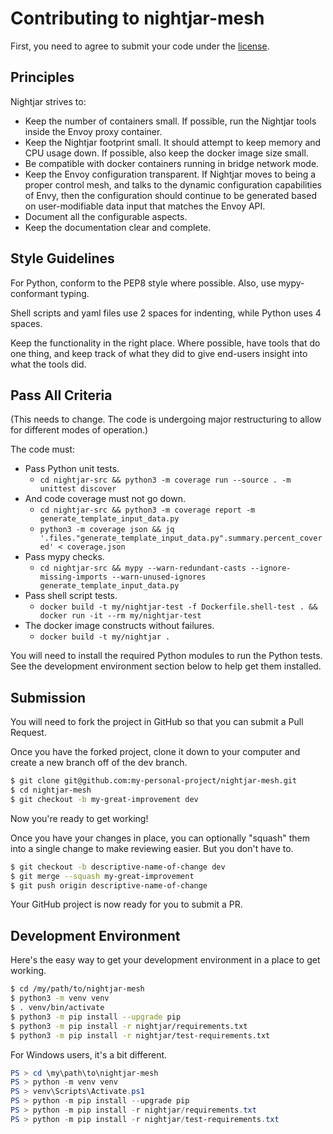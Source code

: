# Contributing to nightjar-mesh

First, you need to agree to submit your code under the [license](LICENSE).

## Principles

Nightjar strives to:

* Keep the number of containers small.  If possible, run the Nightjar tools inside the Envoy proxy container.
* Keep the Nightjar footprint small.  It should attempt to keep memory and CPU usage down.  If possible, also keep the docker image size small.
* Be compatible with docker containers running in bridge network mode.
* Keep the Envoy configuration transparent.  If Nightjar moves to being a proper control mesh, and talks to the dynamic configuration capabilities of Envy, then the configuration should continue to be generated based on user-modifiable data input that matches the Envoy API.
* Document all the configurable aspects.
* Keep the documentation clear and complete.


## Style Guidelines

For Python, conform to the PEP8 style where possible.  Also, use mypy-conformant typing.

Shell scripts and yaml files use 2 spaces for indenting, while Python uses 4 spaces.

Keep the functionality in the right place.  Where possible, have tools that do one thing, and keep track of what they did to give end-users insight into what the tools did.


## Pass All Criteria

(This needs to change.  The code is undergoing major restructuring to allow for different modes of operation.)

The code must:

* Pass Python unit tests.
    * `cd nightjar-src && python3 -m coverage run --source . -m unittest discover`
* And code coverage must not go down.
    * `cd nightjar-src && python3 -m coverage report -m generate_template_input_data.py`
    * `python3 -m coverage json && jq '.files."generate_template_input_data.py".summary.percent_covered' < coverage.json`
* Pass mypy checks.
    * `cd nightjar-src && mypy --warn-redundant-casts --ignore-missing-imports --warn-unused-ignores generate_template_input_data.py`
* Pass shell script tests.
    * `docker build -t my/nightjar-test -f Dockerfile.shell-test . && docker run -it --rm my/nightjar-test`
* The docker image constructs without failures.
    * `docker build -t my/nightjar .`

You will need to install the required Python modules to run the Python tests.  See the development environment section below to help get them installed.


## Submission

You will need to fork the project in GitHub so that you can submit a Pull Request.

Once you have the forked project, clone it down to your computer and create a new branch off of the dev branch.

```bash
$ git clone git@github.com:my-personal-project/nightjar-mesh.git
$ cd nightjar-mesh
$ git checkout -b my-great-improvement dev
```

Now you're ready to get working!

Once you have your changes in place, you can optionally "squash" them into a single change to make reviewing easier.  But you don't have to.

```bash
$ git checkout -b descriptive-name-of-change dev
$ git merge --squash my-great-improvement
$ git push origin descriptive-name-of-change
```

Your GitHub project is now ready for you to submit a PR.


## Development Environment

Here's the easy way to get your development environment in a place to get working.

```bash
$ cd /my/path/to/nightjar-mesh
$ python3 -m venv venv
$ . venv/bin/activate
$ python3 -m pip install --upgrade pip
$ python3 -m pip install -r nightjar/requirements.txt
$ python3 -m pip install -r nightjar/test-requirements.txt
```

For Windows users, it's a bit different.

```powershell
PS > cd \my\path\to\nightjar-mesh
PS > python -m venv venv
PS > venv\Scripts\Activate.ps1
PS > python -m pip install --upgrade pip
PS > python -m pip install -r nightjar/requirements.txt
PS > python -m pip install -r nightjar/test-requirements.txt
```
